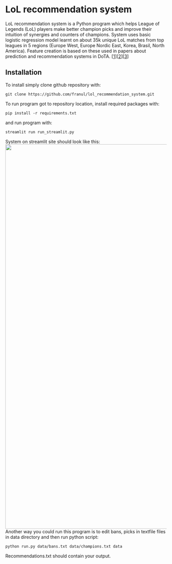 # LoL recommendation system

LoL recommendation system is a Python program which helps League of Legends (LoL) players make better champion picks and improve their intuition of synergies and counters of champions. System uses basic logistic regression model learnt on about 35k unique LoL matches from top leagues in 5 regions (Europe West, Europe Nordic East, Korea, Brasil, North America). Feature creation is based on these used in papers about prediction and recommendation systems in DoTA. [[1](http://cs229.stanford.edu/proj2013/PerryConley-HowDoesHeSawMeARecommendationEngineForPickingHeroesInDota2.pdf)][[2](https://pdfs.semanticscholar.org/7745/27ade8b86447c788a0d2b1618712c400e340.pdf)][[3](http://jmcauley.ucsd.edu/cse258/projects/fa15/018.pdf)]

## Installation
To install simply clone github repository with:
```
git clone https://github.com/franul/lol_recommendation_system.git
```
To run program got to repository location, install required packages with:
```
pip install -r requirements.txt
```
and run program with:
```
streamlit run run_streamlit.py
```
System on streamlit site should look like this:
<img align="right" src="http://g.recordit.co/IjfpxcA59s.gif" width="700" height="1200" />

Another way you could run this program is to edit bans, picks in textfile files in data directory and then run python script:
```
python run.py data/bans.txt data/champions.txt data
```
Recommendations.txt should contain your output.


